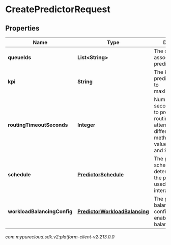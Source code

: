 # CreatePredictorRequest


## Properties

| Name | Type | Description | Notes |
| ------------ | ------------- | ------------- | ------------- |
| **queueIds** | **List&lt;String&gt;** | The queue IDs associated with the predictor. |  |
| **kpi** | **String** | The KPI that the predictor attempts to maximize/minimize. |  |
| **routingTimeoutSeconds** | **Integer** | Number of seconds allocated to predictive routing before attempting a different routing method. This is a value between 12 and 900 seconds. |  [optional] |
| **schedule** | [**PredictorSchedule**](PredictorSchedule) | The predictor schedule that determines when the predictor is used for routing interactions. |  [optional] |
| **workloadBalancingConfig** | [**PredictorWorkloadBalancing**](PredictorWorkloadBalancing) | The predictor balancing configuration to enable workload balancing |  [optional] |




_com.mypurecloud.sdk.v2:platform-client-v2:213.0.0_
